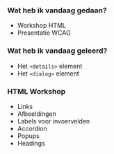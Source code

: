### Wat heb ik vandaag gedaan?
- Workshop HTML
- Presentatie WCAG

### Wat heb ik vandaag geleerd?
- Het `<details>` element
- Het `<dialog>` element

### HTML Workshop
- Links
- Afbeeldingen
- Labels voor invoervelden
- Accordion
- Popups
- Headings